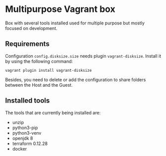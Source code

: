 # Multipurpose Vagrant box
Box with several tools installed used for multiple
purpose but mostly focused on development.

## Requirements
Configuration `config.disksize.size` needs plugin `vagrant-disksize`. Install it by using the following command:
```
vagrant plugin install vagrant-disksize
```

Besides, you need to delete or add the configuration
to share folders between the Host and the Guest.

## Installed tools
The tools that are currently being installed are:
  * unzip
  * python3-pip
  * python3-venv
  * openjdk 8
  * terraform 0.12.28
  * docker
